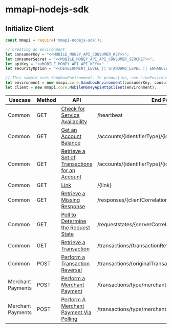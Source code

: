 # mmapi-nodejs-sdk

## Initialize Client

```javascript
const mmapi = require('mmapi-nodejs-sdk');

// Creating an environment
let consumerKey = "<<MOBILE_MONEY_API_CONSUMER_KEY>>";
let consumerSecret = "<<MOBILE_MONEY_API_API_CONSUMER_SERCRET>>";
let apiKey = "<<MOBILE_MONEY_API_API_KEY>>"
let securityOption = "<<DEVELOPMENT_LEVEL || STANDARD_LEVEL || ENHANCED_LEVEL>>" // optional

// This sample uses SandboxEnvironment. In production, use LiveEnvironment
let environment = new mmapi.core.SandboxEnvironment(consumerKey, consumerSecret, apiKey);
let client = new mmapi.core.MobileMoneyApiHttpClient(environment);
```

| Usecase     | Method     | API           | End Point
| ------------- | ------------- | ------------- | ------------- |
| Common | GET |[Check for Service Availability](https://github.com/gsmainclusivetechlab/mmapi-nodejs-sdk/blob/feature-authentication/docs/common/checkForServiceAvailability.Readme.md)| /heartbeat |
| Common | GET |[Get an Account Balance](https://github.com/gsmainclusivetechlab/mmapi-nodejs-sdk/blob/feature-authentication/docs/common/getAnAccountBalance.Readme.md)| /accounts/{identifierType}/{identifier}/balance |
| Common | GET |[Retrieve a Set of Transactions for an Account](https://github.com/gsmainclusivetechlab/mmapi-nodejs-sdk/blob/feature-authentication/docs/common/retrieveASetOfTransactionsForAnAccount.Readme.md)| /accounts/{identifierType}/{identifier}/transactions |
| Common | GET |[Link](https://github.com/gsmainclusivetechlab/mmapi-nodejs-sdk/blob/feature-authentication/docs/common/link.Readme.md)| /{link} |
| Common | GET |[Retrieve a Missing Response](https://github.com/gsmainclusivetechlab/mmapi-nodejs-sdk/blob/feature-authentication/docs/common/retrieveAMissingResponse.Readme.md)| /responses/{clientCorrelationId} |
| Common | GET |[Poll to Determine the Request State](https://github.com/gsmainclusivetechlab/mmapi-nodejs-sdk/blob/feature-authentication/docs/common/pollToDetermineTheRequestState.Readme.md)| /requeststates/{serverCorrelationId} |
| Common | GET |[Retrieve a Transaction](https://github.com/gsmainclusivetechlab/mmapi-nodejs-sdk/blob/feature-authentication/docs/common/retrieveATransaction.Readme.md)| /transactions/{transactionReference} |
| Common | POST |[Perform a Transaction Reversal](https://github.com/gsmainclusivetechlab/mmapi-nodejs-sdk/blob/feature-authentication/docs/common/performATransactionReversal.Readme.md)| /transactions/{originalTransactionReference}/reversals |
| Merchant Payments | POST |[Perform a Merchant Payment](https://github.com/gsmainclusivetechlab/mmapi-nodejs-sdk/blob/feature-authentication/docs/merchantPayment/performAMerchantPayment.Readme.md)| /transactions/type/merchantpay |
| Merchant Payments | POST |[Perform A Merchant Payment Via Polling](https://github.com/gsmainclusivetechlab/mmapi-nodejs-sdk/blob/feature-authentication/docs/merchantPayment/performAMerchantPaymentViaPolling.Readme.md)| /transactions/type/merchantpay |

